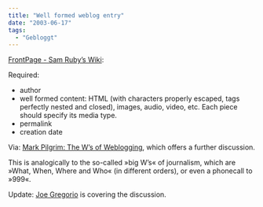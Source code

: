 ```yaml
---
title: "Well formed weblog entry"
date: "2003-06-17"
tags:
  - "Gebloggt"
---
```


[FrontPage - Sam Ruby’s Wiki](http://www.intertwingly.net/wiki/pie/ "FrontPage - Sam Ruby's Wiki"):

Required:

- author
- well formed content: HTML (with characters properly escaped, tags perfectly nested and closed), images, audio, video, etc. Each piece should specify its media type.
- permalink
- creation date

Via: [Mark Pilgrim: The W’s of Weblogging](http://diveintomark.org/archives/2003/06/16/the_ws_of_weblogging.html), which offers a further discussion.

This is analogically to the so-called »big W’s« of journalism, which are »What, When, Where and Who« (in different orders), or even a phonecall to »999«.

Update: [Joe Gregorio](http://bitworking.org/news/Anatomy_of_a_Well_Formed_Log_Entry) is covering the discussion.
